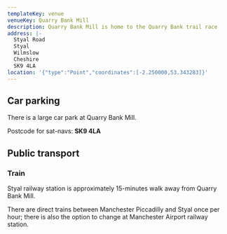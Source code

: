 ```yaml
---
templateKey: venue
venueKey: Quarry Bank Mill
description: Quarry Bank Mill is home to the Quarry Bank trail race
address: |-
  Styal Road
  Styal
  Wilmslow
  Cheshire
  SK9 4LA
location: '{"type":"Point","coordinates":[-2.250000,53.343283]}'
---
```

## Car parking

There is a large car park at Quarry Bank Mill.

Postcode for sat-navs: **SK9 4LA**

## Public transport

### Train

Styal railway station is approximately 15-minutes walk away from Quarry Bank 
Mill.

There are direct trains between Manchester Piccadilly and Styal once per hour;
there is also the option to change at Manchester Airport railway station.
